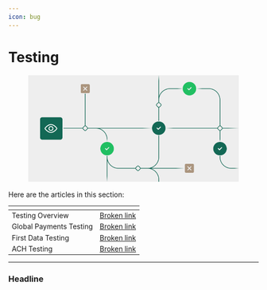 ```yaml
---
icon: bug
---
```


# Testing

<figure><img src="../../.gitbook/assets/Testing_B.png" alt=""><figcaption></figcaption></figure>

Here are the articles in this section:

<table data-card-size="large" data-view="cards"><thead><tr><th></th><th data-hidden data-card-target data-type="content-ref"></th></tr></thead><tbody><tr><td>Testing Overview</td><td><a href="broken-reference">Broken link</a></td></tr><tr><td>Global Payments Testing</td><td><a href="broken-reference">Broken link</a></td></tr><tr><td>First Data Testing</td><td><a href="broken-reference">Broken link</a></td></tr><tr><td>ACH Testing</td><td><a href="broken-reference">Broken link</a></td></tr></tbody></table>



***

### Headline <a href="#testing-integration" id="testing-integration"></a>

